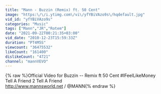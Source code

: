 ```yaml
---
title: "Mann - Buzzin (Remix) ft. 50 Cent"
image: "https:\/\/i.ytimg.com\/vi\/yfYBiVAzo9s\/hqdefault.jpg"
vid_id: "yfYBiVAzo9s"
categories: "Music"
tags: ["Mann","JR","Rotem"]
date: "2021-09-22T00:21:35+03:00"
vid_date: "2010-12-23T15:59:33Z"
duration: "PT4M5S"
viewcount: "36475532"
likeCount: "161400"
dislikeCount: "4721"
channel: "mannVEVO"
---
```

{% raw %}Official Video for Buzzin -- Remix ft 50 Cent #IFeelLikeMoney<br />Tell A Friend 2 Tell A Friend<br /><a rel="nofollow" target="blank" href="http://www.mannsworld.net">http://www.mannsworld.net</a> / @MANN{% endraw %}
